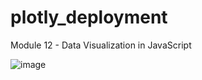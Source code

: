 # plotly_deployment
Module 12 - Data Visualization in JavaScript

![image](https://user-images.githubusercontent.com/95327338/165648181-1efb8243-d292-4850-9d5f-d81511befcc7.png)

